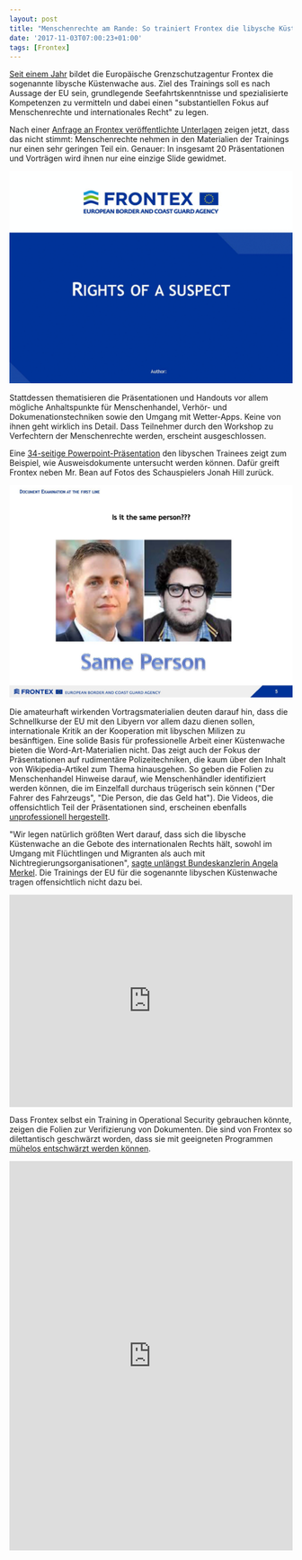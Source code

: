 ```yaml
---
layout: post
title: "Menschenrechte am Rande: So trainiert Frontex die libysche Küstenwache"
date: '2017-11-03T07:00:23+01:00'
tags: [Frontex]
---
```


<a href="https://www.proasyl.de/news/eu-training-fuer-libysche-kuestenwache-menschenrechte-ueber-bord/">Seit einem Jahr</a> bildet die Europäische Grenzschutzagentur Frontex die sogenannte libysche Küstenwache aus. Ziel des Trainings soll es nach Aussage der EU sein, grundlegende Seefahrtskenntnisse und spezialisierte Kompetenzen zu vermitteln und dabei einen "substantiellen Fokus auf Menschenrechte und internationales Recht" zu legen.

Nach einer <a href="https://www.asktheeu.org/en/request/training_materials#incoming-14581">Anfrage an Frontex veröffentlichte Unterlagen</a> zeigen jetzt, dass das nicht stimmt: Menschenrechte nehmen in den Materialien der Trainings nur einen sehr geringen Teil ein. Genauer: In insgesamt 20 Präsentationen und Vorträgen wird ihnen nur eine einzige Slide gewidmet.

<img src="/img/humanrights.gif">

Stattdessen thematisieren die Präsentationen und Handouts vor allem mögliche Anhaltspunkte für Menschenhandel, Verhör- und Dokumenationstechniken sowie den Umgang mit Wetter-Apps. Keine von ihnen geht wirklich ins Detail. Dass Teilnehmer durch den Workshop zu Verfechtern der Menschenrechte werden, erscheint ausgeschlossen.

Eine <a href="/img/document_examination.pdf">34-seitige Powerpoint-Präsentation</a> den libyschen Trainees zeigt zum Beispiel, wie Ausweisdokumente untersucht werden können. Dafür greift Frontex neben Mr. Bean auf Fotos des Schauspielers Jonah Hill zurück.

<img src="/img/jonahhill.jpg">

Die amateurhaft wirkenden Vortragsmaterialien deuten darauf hin, dass die Schnellkurse der EU mit den Libyern vor allem dazu dienen sollen, internationale Kritik an der Kooperation mit libyschen Milizen zu besänftigen. Eine solide Basis für professionelle Arbeit einer Küstenwache bieten die Word-Art-Materialien nicht. Das zeigt auch der Fokus der Präsentationen auf rudimentäre Polizeitechniken, die kaum über den Inhalt von Wikipedia-Artikel zum Thema hinausgehen. So geben die Folien zu Menschenhandel Hinweise darauf, wie Menschenhändler identifiziert werden können, die im Einzelfall durchaus trügerisch sein können ("Der Fahrer des Fahrzeugs", "Die Person, die das Geld hat"). Die Videos, die offensichtlich Teil der Präsentationen sind, erscheinen ebenfalls <a href="https://youtu.be/iULdZrSgSNI">unprofessionell hergestellt</a>.

"Wir legen natürlich größten Wert darauf, dass sich die libysche Küstenwache an die Gebote des internationalen Rechts hält, sowohl im Umgang mit Flüchtlingen und Migranten als auch mit Nichtregierungsorganisationen", <a href="https://www.welt.de/politik/deutschland/article168025621/Urlaub-im-Heimatland-Merkel-droht-Asylbewerbern-mit-Konsequenzen.html">sagte unlängst Bundeskanzlerin Angela Merkel</a>. Die Trainings der EU für die sogenannte libyschen Küstenwache tragen offensichtlich nicht dazu bei.

<div style="position:relative;height:0;padding-bottom:75.0%"><iframe src="https://www.youtube.com/embed/iULdZrSgSNI?ecver=2" width="480" height="360" frameborder="0" style="position:absolute;width:100%;height:100%;left:0" allowfullscreen></iframe></div>

Dass Frontex selbst ein Training in Operational Security gebrauchen könnte, zeigen die Folien zur Verifizierung von Dokumenten. Die sind von Frontex so dilettantisch geschwärzt worden, dass sie mit geeigneten Programmen <a href="https://cdn.knightlab.com/libs/juxtapose/latest/embed/index.html?uid=e66ee214-acd7-11e7-b263-0edaf8f81e27">mühelos entschwärzt werden können</a>.

<iframe frameborder="0" class="juxtapose" width="100%" height="693" src="https://cdn.knightlab.com/libs/juxtapose/latest/embed/index.html?uid=3cd0bc80-acd9-11e7-b263-0edaf8f81e27"></iframe>

